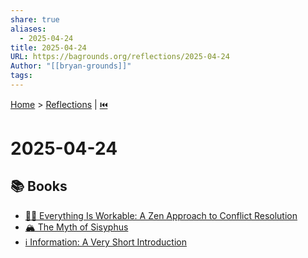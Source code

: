 ```yaml
---
share: true
aliases:
  - 2025-04-24
title: 2025-04-24
URL: https://bagrounds.org/reflections/2025-04-24
Author: "[[bryan-grounds]]"
tags: 
---
```

[Home](../index.md) > [Reflections](./index.md) | [⏮️](./2025-04-23.md)  
# 2025-04-24  
## 📚 Books  
- [🤝🧘 Everything Is Workable: A Zen Approach to Conflict Resolution](../books/everything-is-workable.md)  
- [🏔️ The Myth of Sisyphus](../books/the-myth-of-sisyphus.md)  
- [ℹ️ Information: A Very Short Introduction](../books/information.md)  
